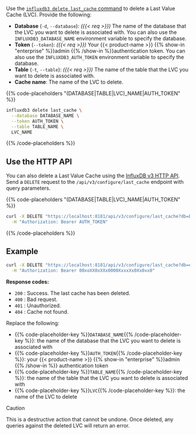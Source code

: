 
Use the [`influxdb3 delete last_cache` command](/influxdb3/version/reference/cli/influxdb3/delete/last_cache/)
to delete a Last Value Cache (LVC). Provide the following:

- **Database** (`-d`, `--database`): _({{< req >}})_ The name of the database
  that the LVC you want to delete is associated with. You can also use the
  `INFLUXDB3_DATABASE_NAME` environment variable to specify the database.
- **Token** (`--token`): _({{< req >}})_ Your {{< product-name >}}
  {{% show-in "enterprise" %}}admin {{% /show-in %}}authentication token.
  You can also use the `INFLUXDB3_AUTH_TOKEN` environment variable to specify
  the database.
- **Table** (`-t`, `--table`): _({{< req >}})_ The name of the table that the
  LVC you want to delete is associated with.
- **Cache name**: The name of the LVC to delete.

{{% code-placeholders "(DATABASE|TABLE|LVC)_NAME|AUTH_TOKEN" %}}
```bash
influxdb3 delete last_cache \
  --database DATABASE_NAME \
  --token AUTH_TOKEN \
  --table TABLE_NAME \
  LVC_NAME
```
{{% /code-placeholders %}}

## Use the HTTP API

You can also delete a Last Value Cache using the [InfluxDB v3 HTTP API](/influxdb3/version/api/v3/). Send a `DELETE` request to the `/api/v3/configure/last_cache` endpoint with query parameters.

{{% code-placeholders "(DATABASE|TABLE|LVC)_NAME|AUTH_TOKEN" %}}
```bash
curl -X DELETE "https://localhost:8181/api/v3/configure/last_cache?db=DATABASE_NAME&table=TABLE_NAME&name=LVC_NAME" \
  -H "Authorization: Bearer AUTH_TOKEN"
```
{{% /code-placeholders %}}

## Example

```bash
curl -X DELETE "https://localhost:8181/api/v3/configure/last_cache?db=example-db&table=home&name=homeLastCache" \
  -H "Authorization: Bearer 00xoXX0xXXx0000XxxxXx0Xx0xx0"
```

**Response codes:**

- `200` : Success. The last cache has been deleted.
- `400` : Bad request.
- `401` : Unauthorized.
- `404` : Cache not found.

Replace the following:

- {{% code-placeholder-key %}}`DATABASE_NAME`{{% /code-placeholder-key %}}:
  the name of the database that the LVC you want to delete is associated with
- {{% code-placeholder-key %}}`AUTH_TOKEN`{{% /code-placeholder-key %}}:
  your {{< product-name >}} {{% show-in "enterprise" %}}admin {{% /show-in %}}
  authentication token
- {{% code-placeholder-key %}}`TABLE_NAME`{{% /code-placeholder-key %}}:
  the name of the table that the LVC you want to delete is associated with
- {{% code-placeholder-key %}}`LVC`{{% /code-placeholder-key %}}:
  the name of the LVC to delete

> [!Caution]
> This is a destructive action that cannot be undone. Once deleted, any queries
> against the deleted LVC will return an error.
